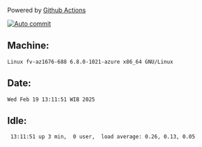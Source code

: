 Powered by [Github Actions](https://github.com/features/actions)

[![Auto commit](https://github.com/hiage/workstation/workflows/Auto%20commit/badge.svg)](https://github.com/hiage/workstation/actions?query=workflow%3A%22Auto+commit%22)

## Machine:
```
Linux fv-az1676-688 6.8.0-1021-azure x86_64 GNU/Linux
```
## Date:
```
Wed Feb 19 13:11:51 WIB 2025
```
## Idle:
```
 13:11:51 up 3 min,  0 user,  load average: 0.26, 0.13, 0.05
```
